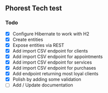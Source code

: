 ## Phorest Tech test


### Todo

* [X] Configure Hibernate to work with H2
* [X] Create entities
* [X] Expose entities via REST
* [X] Add import CSV endpoint for clients
* [X] Add import CSV endpoint for appointments
* [X] Add import CSV endpoint for services
* [X] Add import CSV endpoint for purchases 
* [X] Add endpoint returning most loyal clients
* [X] Polish by adding some validation
* [ ] Add / Update documentation
